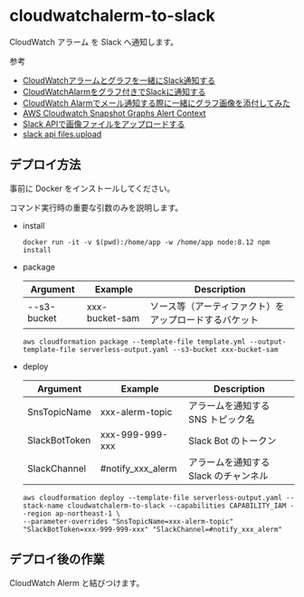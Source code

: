 # cloudwatchalerm-to-slack

CloudWatch アラーム を Slack へ通知します。

参考
- [CloudWatchアラームとグラフを一緒にSlack通知する](https://qiita.com/hayao_k/items/026e704b5fad3037aea0)
- [CloudWatchAlarmをグラフ付きでSlackに通知する](https://tech.fusic.co.jp/cloud/cloudwatch-snapshot-graph-to-slack/)
- [CloudWatch Alarmでメール通知する際に一緒にグラフ画像を添付してみた](https://dev.classmethod.jp/cloud/aws/cloudwatch-snapshot-graph/)
- [AWS Cloudwatch Snapshot Graphs Alert Context](https://github.com/aws-samples/aws-cloudwatch-snapshot-graphs-alert-context)
- [Slack APIで画像ファイルをアップロードする](http://iyuichi.hatenablog.jp/entry/2016/06/14/195651)
- [slack api files.upload](https://api.slack.com/methods/files.upload)

## デプロイ方法

事前に Docker をインストールしてください。

コマンド実行時の重要な引数のみを説明します。

- install

    ```
    docker run -it -v $(pwd):/home/app -w /home/app node:8.12 npm install
    ```

- package

    | Argument | Example | Description |
    |---|---|---|
    | --s3-bucket | xxx-bucket-sam | ソース等（アーティファクト）をアップロードするバケット |

    ```
    aws cloudformation package --template-file template.yml --output-template-file serverless-output.yaml --s3-bucket xxx-bucket-sam
    ```

- deploy

    | Argument | Example | Description |
    |---|---|---|
    | SnsTopicName  | xxx-alerm-topic   | アラームを通知する SNS トピック名 |
    | SlackBotToken | xxx-999-999-xxx   | Slack Bot のトークン |
    | SlackChannel  | #notify_xxx_alerm | アラームを通知する Slack のチャンネル |

    ```
    aws cloudformation deploy --template-file serverless-output.yaml --stack-name cloudwatchalerm-to-slack --capabilities CAPABILITY_IAM --region ap-northeast-1 \
    --parameter-overrides "SnsTopicName=xxx-alerm-topic" "SlackBotToken=xxx-999-999-xxx" "SlackChannel=#notify_xxx_alerm"
    ```

## デプロイ後の作業

CloudWatch Alerm と結びつけます。
